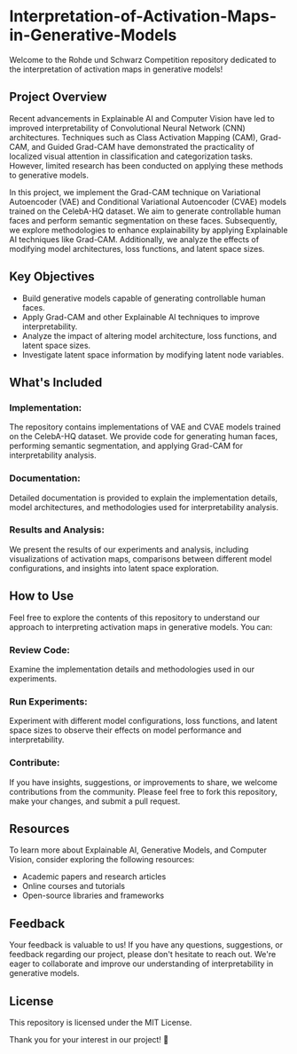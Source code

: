 # Interpretation-of-Activation-Maps-in-Generative-Models

Welcome to the Rohde und Schwarz Competition repository dedicated to the interpretation of activation maps in generative models!

## Project Overview
Recent advancements in Explainable AI and Computer Vision have led to improved interpretability of Convolutional Neural Network (CNN) architectures. Techniques such as Class Activation Mapping (CAM), Grad-CAM, and Guided Grad-CAM have demonstrated the practicality of localized visual attention in classification and categorization tasks. However, limited research has been conducted on applying these methods to generative models.

In this project, we implement the Grad-CAM technique on Variational Autoencoder (VAE) and Conditional Variational Autoencoder (CVAE) models trained on the CelebA-HQ dataset. We aim to generate controllable human faces and perform semantic segmentation on these faces. Subsequently, we explore methodologies to enhance explainability by applying Explainable AI techniques like Grad-CAM. Additionally, we analyze the effects of modifying model architectures, loss functions, and latent space sizes.

## Key Objectives
* Build generative models capable of generating controllable human faces.
* Apply Grad-CAM and other Explainable AI techniques to improve interpretability.
* Analyze the impact of altering model architecture, loss functions, and latent space sizes.
* Investigate latent space information by modifying latent node variables.

## What's Included
### Implementation: 
The repository contains implementations of VAE and CVAE models trained on the CelebA-HQ dataset. We provide code for generating human faces, performing semantic segmentation, and applying Grad-CAM for interpretability analysis.

### Documentation:
Detailed documentation is provided to explain the implementation details, model architectures, and methodologies used for interpretability analysis.

### Results and Analysis:
We present the results of our experiments and analysis, including visualizations of activation maps, comparisons between different model configurations, and insights into latent space exploration.

## How to Use
Feel free to explore the contents of this repository to understand our approach to interpreting activation maps in generative models. You can:

### Review Code:
Examine the implementation details and methodologies used in our experiments.

### Run Experiments:
Experiment with different model configurations, loss functions, and latent space sizes to observe their effects on model performance and interpretability.

### Contribute: 
If you have insights, suggestions, or improvements to share, we welcome contributions from the community. Please feel free to fork this repository, make your changes, and submit a pull request.

## Resources
To learn more about Explainable AI, Generative Models, and Computer Vision, consider exploring the following resources:
* Academic papers and research articles
* Online courses and tutorials
* Open-source libraries and frameworks

## Feedback
Your feedback is valuable to us! If you have any questions, suggestions, or feedback regarding our project, please don't hesitate to reach out. We're eager to collaborate and improve our understanding of interpretability in generative models.

## License
This repository is licensed under the MIT License.

Thank you for your interest in our project! 🌟
